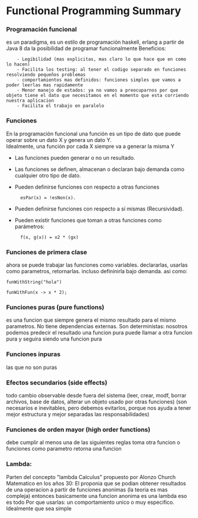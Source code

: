 # Functional Programming Summary

### Programación funcional
es un paradigma, es un estilo de programación
    haskell, erlang
	a partir de Java 8 da la posibilidad de programar funcionalmente
	Beneficios:
	
		- Legibilidad (mas explicitas, mas claro lo que hace que en como lo hacen)
		- Facilita los testing: al tener el codigo separado en funciones resolviendo pequeños problemas
		- comportamientos mas definidos: funciones simples que vamos a poder leerlas mas rapidamente
		- Menor manejo de estados: ya no vamos a preocuparnos por que objeto tiene el dato que necesitamos en el momento que esta corriendo nuestra aplicacion
		- Facilita el trabajo en paralelo

### Funciones
En la programación funcional una función es un tipo de dato que puede operar sobre un dato X y genera un dato Y.	
Idealmente, una función por cada X siempre va a generar la misma Y

+ Las funciones pueden generar o no un resultado.

+ Las funciones se definen, almacenan o declaran bajo demanda como cualquier otro tipo de dato.

+ Pueden definirse funciones con respecto a otras funciones

        esPar(x) = !esNon(x).

+ Pueden definirse funciones con respecto a sí mismas (Recursividad).

+ Pueden existir funciones que toman a otras funciones como parámetros:
    
        f(x, g(x)) = x2 * (gx)

### Funciones de primera clase
ahora se puede trabajar las funciones como variables. declararlas, usarlas como parametros, retornarlas. incluso defininirla bajo demanda. asi como:
    
    funWithString("hola")

    funWithFun(x -> x * 2);

### Funciones puras (pure functions)
es una funcion que siempre genera el mismo resultado para el mismo parametros. No tiene dependencias externas. Son deterministas: nosotros podemos predecir el resultado
    una funcion pura puede llamar a otra funcion pura y seguira siendo una funcion pura
### Funciones inpuras
las que no son puras

### Efectos secundarios (side effects)
todo cambio observable desde fuera del sistema (leer, crear, modf, borrar archivos, base de datos, alterar un objeto usado por otras funciones) 
    (son necesarios e inevitables, pero debemos evitarlos, porque nos ayuda a tener mejor estructura y mejor separadas las responsabilidades) 
### Funciones de orden mayor (high order functions)
debe cumplir al menos una de las siguientes reglas
    toma otra funcion o funciones como parametro
    retorna una funcion

### Lambda: 

Parten del concepto "lambda Calculus" propuesto por Alonzo Church Matematico en los años 30:
    El proponia que se podian obtener resultados de una operacion a partir de funciones anonimas (la teoria es mas compleja)
entonces basicamente una funcion anonima es una lambda eso es todo
Por que usarlas:
    un comportamiento unico o muy especifico. Idealmente que sea simple
